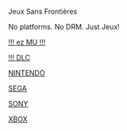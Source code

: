 Jeux Sans Frontières

No platforms. No DRM. Just Jeux!

[!!! ez MU !!!](@EZMU.md)

[!!! DLC](@JSFN.md)

[NINTENDO](@NINTENDO.md)

[SEGA](@SEGA.md)

[SONY](@SONY.md)

[XBOX](@XBOX.md)
